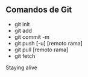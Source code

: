 ## Comandos de Git

- git init
- git add
- git commit -m <message>
- git push [-u] [remoto rama]
- git pull [remoto rama]
- git fetch


Staying alive 
